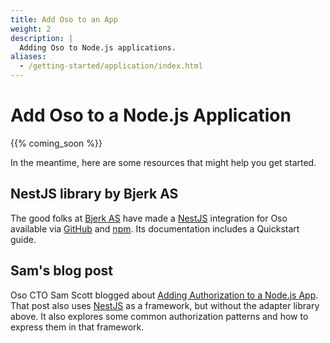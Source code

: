 ```yaml
---
title: Add Oso to an App
weight: 2
description: |
  Adding Oso to Node.js applications.
aliases:
  - /getting-started/application/index.html
---
```


# Add Oso to a Node.js Application

{{% coming_soon %}}

In the meantime, here are some resources that might help you get started.

## NestJS library by Bjerk AS

The good folks at [Bjerk AS][bjerk] have made a [NestJS][nestjs] integration
for Oso available via [GitHub][nestjs-oso-github] and [npm][nestjs-oso-npm].
Its documentation includes a Quickstart guide.

## Sam's blog post

Oso CTO Sam Scott blogged about [Adding Authorization to a Node.js
App][adding-authorization-post]. That post also uses [NestJS][nestjs] as a
framework, but without the adapter library above. It also explores some common
authorization patterns and how to express them in that framework.

[adding-authorization-post]: https://www.osohq.com/post/adding-authorization-nodejs-app-beyond-role-based-access-control
[bjerk]: https://bjerk.io/
[nestjs]: https://nestjs.com/
[nestjs-oso-github]: https://github.com/bjerkio/nestjs-oso#readme
[nestjs-oso-npm]: https://www.npmjs.com/package/nestjs-oso
